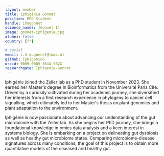 ```yaml
---
layout: member
title: Iphigénie Gonnet
position: PhD Student
handle: ihmgonnet
science_names: [Gonnet I]
image: gonnet-iphigenie.jpg
alumni: false
country: [fr]

# social
email: i.h.m.gonnet@lumc.nl
github: IphigenieG
orcid: 0009-0005-3544-962X
researchgate: Iphigenie-Gonnet
---
```

Iphigénie joined the Zeller lab as a PhD student in November 2023. She earned her Master's degree in Bioinformatics from the Université Paris Cité. Driven by a curiosity cultivated during her academic journey, she diversified her interests from a first research experience in phylogeny to cancer cell signalling, which ultimately led to her Master's thesis on plant genomics and plant adaptation to the environment.  

Iphigénie is now passionate about advancing our understanding of the gut microbiome with the Zeller lab. As she begins her PhD journey, she brings a foundational knowledge in omics data analysis and a keen interest in systems biology. She is embarking on a project on delineating  gut dysbiosis as well as healthy gut microbiome states. Comparing microbiome-disease signatures across many conditions, the goal of this project is to obtain more quantitative models of the diseased and healthy gut.  

